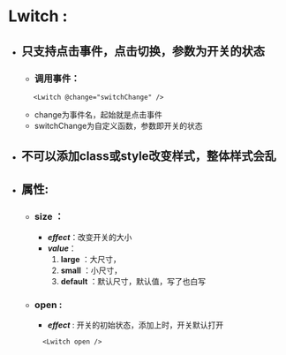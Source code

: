 # Lwitch : 
* ## 只支持点击事件，点击切换，参数为开关的状态
  + ### 调用事件：
   ```
      <Lwitch @change="switchChange" />
   ```
    - change为事件名，起始就是点击事件
    - switchChange为自定义函数，参数即开关的状态
* ## 不可以添加class或style改变样式，整体样式会乱
* ## 属性: 
  + ### size ：
      - ***effect***：改变开关的大小
      - ***value***：
        1. **large** ：大尺寸，
        2. **small** ：小尺寸，
        3. **default** ：默认尺寸，默认值，写了也白写
  + ### open :
      - ***effect*** : 开关的初始状态，添加上时，开关默认打开
      ``` 
        <Lwitch open />
      ``` 

